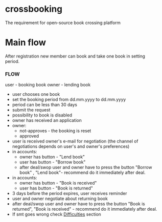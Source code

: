# crossbooking
The requirement for open-source book crossing platform

# Main flow

After registration new member can book and take one book in setting period.
### FLOW

user - booking book
owner - lending book
- user chooses one book
- set the booking period from dd.mm.yyyy  to dd.mm.yyyy
- period can be less than 30 days
- submit the request
- possibility to book is disabled
- owner has received an application
- owner:
	- not-approves - the booking is reset
	- approved
- user is received owner's e-mail for negotiation (the channel of negotiations depends on user's and owner's preferences)
- in accounts:
	- owner has button - "Lend book"
	- user  has button - "Borrow book"
	- after deal/swop user and owner have to press the button   "Borrow book" , "Lend book"- recommend do it immediately after deal.
- in accounts:
	- owner has button - "Book is received"
	- user  has button - "Book is returned"
- 3 days before the period expires, user receives reminder
- user and owner negotiate about returning book
- after deal/swop user and owner have to press the button "Book is returned", "Book is received" - recommend do it immediately after deal.
- If smt goes wrong check [Difficulties](difficulties.md) section

